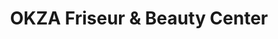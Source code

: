 ---
title: "OKZA Friseur & Beauty Center"
url: /castrop-rauxel/okza-friseur-und-beauty-center/
shop: Friseur
---